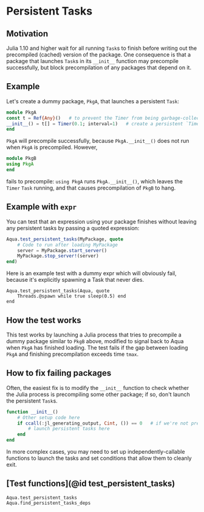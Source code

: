 # Persistent Tasks

## Motivation

Julia 1.10 and higher wait for all running `Task`s to finish
before writing out the precompiled (cached) version of the package.
One consequence is that a package that launches
`Task`s in its `__init__` function may precompile successfully,
but block precompilation of any packages that depend on it.

## Example

Let's create a dummy package, `PkgA`, that launches a persistent `Task`:

```julia
module PkgA
const t = Ref{Any}()   # to prevent the Timer from being garbage-collected
__init__() = t[] = Timer(0.1; interval=1)   # create a persistent `Timer` `Task`
end
```

`PkgA` will precompile successfully, because `PkgA.__init__()` does not
run when `PkgA` is precompiled. However,

```julia
module PkgB
using PkgA
end
```

fails to precompile: `using PkgA` runs `PkgA.__init__()`, which
leaves the `Timer` `Task` running, and that causes precompilation
of `PkgB` to hang.

## Example with `expr`

You can test that an expression using your package finishes without leaving any persistent
tasks by passing a quoted expression:

```julia
Aqua.test_persistent_tasks(MyPackage, quote
    # Code to run after loading MyPackage
    server = MyPackage.start_server()
    MyPackage.stop_server!(server)
end)
```

Here is an example test with a dummy expr which will obviously fail, because it's explicitly
spawning a Task that never dies.
```@repl
Aqua.test_persistent_tasks(Aqua, quote
    Threads.@spawn while true sleep(0.5) end
end
```

## How the test works

This test works by launching a Julia process that tries to precompile a
dummy package similar to `PkgB` above, modified to signal back to Aqua when
`PkgA` has finished loading. The test fails if the gap between loading `PkgA`
and finishing precompilation exceeds time `tmax`.

## How to fix failing packages

Often, the easiest fix is to modify the `__init__` function to check whether the
Julia process is precompiling some other package; if so, don't launch the
persistent `Task`s.

```julia
function __init__()
    # Other setup code here
    if ccall(:jl_generating_output, Cint, ()) == 0   # if we're not precompiling...
        # launch persistent tasks here
    end
end
```

In more complex cases, you may need to set up independently-callable functions
to launch the tasks and set conditions that allow them to cleanly exit.

## [Test functions](@id test_persistent_tasks)

```@docs
Aqua.test_persistent_tasks
Aqua.find_persistent_tasks_deps
```
